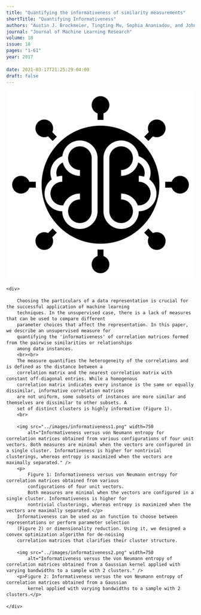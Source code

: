```yaml
---
title: "Quantifying the informativeness of similarity measurements"
shortTitle: "Quantifying Informativeness"
authors: "Austin J. Brockmeier, Tingting Mu, Sophia Ananiadou, and John Y. Goulermas"
journal: "Journal of Machine Learning Research"
volume: 18
issue: 18
pages: "1-61"
year: 2017

date: 2021-03-17T21:25:29-04:00
draft: false
---
```



![Example image](/images/logo-black-fill.svg)

    <div>

        Choosing the particulars of a data representation is crucial for the successful application of machine learning
        techniques. In the unsupervised case, there is a lack of measures that can be used to compare different
        parameter choices that affect the representation. In this paper, we describe an unsupervised measure for
        quantifying the 'informativeness' of correlation matrices formed from the pairwise similarities or relationships
        among data instances.
        <br><br>
        The measure quantifies the heterogeneity of the correlations and is defined as the distance between a
        correlation matrix and the nearest correlation matrix with constant off-diagonal entries. While a homogenous
        correlation matrix indicates every instance is the same or equally dissimilar, informative correlation matrices
        are not uniform, some subsets of instances are more similar and themselves are dissimilar to other subsets. A
        set of distinct clusters is highly informative (Figure 1).
        <br>

        <img src="../images/informativeness1.png" width=750
            alt="Informativeness versus von Neumann entropy for correlation matrices obtained from various configurations of four unit vectors. Both measures are minimal when the vectors are configured in a single cluster. Informativeness is higher for nontrivial clusterings, whereas entropy is maximized when the vectors are maximally separated." />
        <p>
            Figure 1: Informativeness versus von Neumann entropy for correlation matrices obtained from various
            configurations of four unit vectors.
            Both measures are minimal when the vectors are configured in a single cluster. Informativeness is higher for
            nontrivial clusterings, whereas entropy is maximized when the vectors are maximally separated.</p>
        Informativeness can be used as an function to choose between representations or perform parameter selection
        (Figure 2) or dimensionality reduction. Using it, we designed a convex optimization algorithm for de-noising
        correlation matrices that clarifies their cluster structure.

        <img src="../images/informativeness2.png" width=750
            alt="Informativeness versus the von Neumann entropy of correlation matrices obtained from a Gaussian kernel applied with varying bandwidths to a sample with 2 clusters." />
        <p>Figure 2: Informativeness versus the von Neumann entropy of correlation matrices obtained from a Gaussian
            kernel applied with varying bandwidths to a sample with 2 clusters.</p>

    </div>
